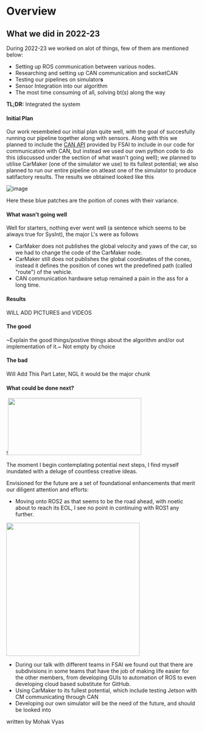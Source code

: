 # Overview

## What we did in 2022-23
During 2022-23 we worked on alot of things, few of them are mentioned below:

- Setting up ROS communication between various nodes.
- Researching and setting up CAN communication and socketCAN
- Testing our pipelines on simulator**s**
- Sensor Integration into our algorithm
- The most time consuming of all, solving bt(s) along the way 

**TL;DR:**
Integrated the system


#### Initial Plan 
Our work resembeled our initial plan quite well, with the goal of succesfully running our pipeline together along with sensors. Along with this we planned to include the [CAN API](https://github.com/FS-AI/FS-AI_API) provided by FSAI to include in our code for communication with CAN, but instead we used our own python code to do this (discussed under the section of what wasn't going well); we planned to utilise CarMaker (one of the simulator we use) to its fullest potential; we also planned to run our entire pipeline on atleast one of the simulator to produce satifactory results.
The results we obtained looked like this

![image](https://drive.google.com/uc?export=view&id=1CAciOBPM5S7dLc6VeeacMcb87uyFe_Rv)

Here these blue patches are the poition of cones with their variance.

#### What wasn't going well
Well for starters, nothing ever went well (a sentence which seems to be always true for SysInt), the major L's were as follows

-   CarMaker does not publishes the global velocity and yaws of the car, so we had to change the code of the CarMaker node.
-   CarMaker still does not publishes the global coordinates of the cones, instead it defines the position of cones wrt the predefined path (called "route") of the vehicle.
-   CAN communication hardware setup remained a pain in the ass for a long time.

#### Results
WILL ADD PICTURES and VIDEOS

#### The good
~Explain the good things/postive things about the algorithm and/or out implementation of it.~
Not empty by choice

#### The bad
Will Add This Part Later, NGL it would be the major chunk


#### What could be done next?
!<img src ="https://i.imgflip.com/7w3lae.jpg" width="350" height="150">

The moment I begin contemplating potential next steps, I find myself inundated with a deluge of countless creative ideas.

Envisioned for the future are a set of foundational enhancements that merit our diligent attention and efforts:

* Moving onto ROS2 as that seems to be the road ahead, with noetic about to reach its EOL, I see no point in continuing with ROS1 any further. 
<img src="https://global.discourse-cdn.com/business7/uploads/ros/original/2X/a/aba025618280e8de86c49ef47bac2b92523b395f.jpeg" width="350">

* During our talk with different teams in FSAI we found out that there are subdivisions in some teams that have the job of making life easier for the other members, from developing GUIs to automation of ROS to even developing cloud based substitute for GitHub.
* Using CarMaker to its fullest potential, which include testing Jetson with CM communicating through CAN
* Developing our own simulator will be the need of the future, and should be looked into

written by Mohak Vyas